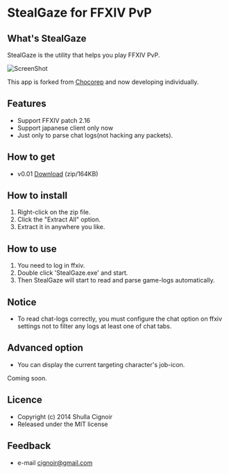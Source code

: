 StealGaze for FFXIV PvP
=========================
## What's StealGaze
StealGaze is the utility that helps you play FFXIV PvP.

![ScreenShot](https://dl.dropboxusercontent.com/u/40069781/StealGaze/ss1.png)

This app is forked from [Chocorep](https://github.com/chocopon/FinalFantasyXIV_ARR_Tools) and now developing individually.

## Features
* Support FFXIV patch 2.16
* Support japanese client only now
* Just only to parse chat logs(not hacking any packets).

## How to get
* v0.01 [Download](https://dl.dropboxusercontent.com/u/40069781/StealGaze/StealGaze0.01.zip) (zip/164KB)

## How to install
1. Right-click on the zip file.
2. Click the "Extract All" option.
3. Extract it in anywhere you like.

## How to use
1. You need to log in ffxiv.
2. Double click 'StealGaze.exe' and start.
3. Then StealGaze will start to read and parse game-logs automatically.

## Notice
* To read chat-logs correctly, you must configure the chat option on ffxiv settings not to filter any logs at least one of chat tabs.

## Advanced option
* You can display the current targeting character's job-icon.

Coming soon.

## Licence
* Copyright (c) 2014 Shulla Cignoir
* Released under the MIT license

## Feedback
* e-mail cignoir@gmail.com
